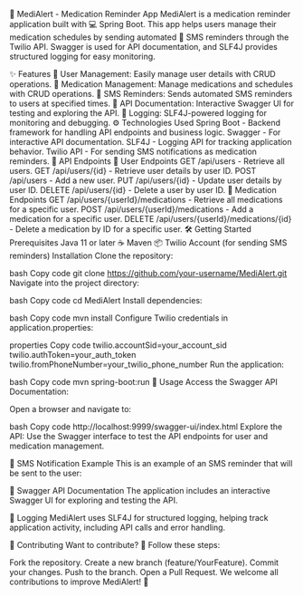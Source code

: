 📲 MediAlert - Medication Reminder App
MediAlert is a medication reminder application built with 💻 Spring Boot. This app helps users manage their medication schedules by sending automated 📱 SMS reminders through the Twilio API. Swagger is used for API documentation, and SLF4J provides structured logging for easy monitoring.

✨ Features
👤 User Management: Easily manage user details with CRUD operations.
💊 Medication Management: Manage medications and schedules with CRUD operations.
📩 SMS Reminders: Sends automated SMS reminders to users at specified times.
📜 API Documentation: Interactive Swagger UI for testing and exploring the API.
📝 Logging: SLF4J-powered logging for monitoring and debugging.
⚙️ Technologies Used
Spring Boot - Backend framework for handling API endpoints and business logic.
Swagger - For interactive API documentation.
SLF4J - Logging API for tracking application behavior.
Twilio API - For sending SMS notifications as medication reminders.
🚀 API Endpoints
👤 User Endpoints
GET /api/users - Retrieve all users.
GET /api/users/{id} - Retrieve user details by user ID.
POST /api/users - Add a new user.
PUT /api/users/{id} - Update user details by user ID.
DELETE /api/users/{id} - Delete a user by user ID.
💊 Medication Endpoints
GET /api/users/{userId}/medications - Retrieve all medications for a specific user.
POST /api/users/{userId}/medications - Add a medication for a specific user.
DELETE /api/users/{userId}/medications/{id} - Delete a medication by ID for a specific user.
🛠️ Getting Started
Prerequisites
Java 11 or later ☕
Maven 📦
Twilio Account (for sending SMS reminders)
Installation
Clone the repository:

bash
Copy code
git clone https://github.com/your-username/MediAlert.git
Navigate into the project directory:

bash
Copy code
cd MediAlert
Install dependencies:

bash
Copy code
mvn install
Configure Twilio credentials in application.properties:

properties
Copy code
twilio.accountSid=your_account_sid
twilio.authToken=your_auth_token
twilio.fromPhoneNumber=your_twilio_phone_number
Run the application:

bash
Copy code
mvn spring-boot:run
📖 Usage
Access the Swagger API Documentation:

Open a browser and navigate to:

bash
Copy code
http://localhost:9999/swagger-ui/index.html
Explore the API: Use the Swagger interface to test the API endpoints for user and medication management.

📩 SMS Notification Example
This is an example of an SMS reminder that will be sent to the user:


📄 Swagger API Documentation
The application includes an interactive Swagger UI for exploring and testing the API.


📝 Logging
MediAlert uses SLF4J for structured logging, helping track application activity, including API calls and error handling.

🤝 Contributing
Want to contribute? 🎉 Follow these steps:

Fork the repository.
Create a new branch (feature/YourFeature).
Commit your changes.
Push to the branch.
Open a Pull Request.
We welcome all contributions to improve MediAlert! 🚀
